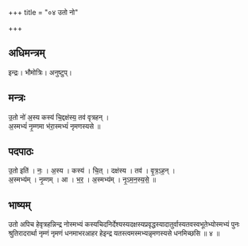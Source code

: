 +++
title = "०४ उतो नो"

+++
## अधिमन्त्रम्
इन्द्रः। भौमोत्रिः। अनुष्टुप्।

## मन्त्रः
उ॒तो नो॑ अ॒स्य कस्य॑ चि॒द्दक्ष॑स्य॒ तव॑ वृत्रहन् ।  
अ॒स्मभ्यं॑ नृ॒म्णमा भ॑रा॒स्मभ्यं॑ नृमणस्यसे ॥

## पदपाठः
उ॒तो इति॑ । नः॒ । अ॒स्य । कस्य॑ । चि॒त् । दक्ष॑स्य । तव॑ । वृ॒त्र॒ऽह॒न् ।  
अ॒स्मभ्य॑म् । नृ॒म्णम् । आ । भ॒र॒ । अ॒स्मभ्य॑म् । नृ॒ऽम॒न॒स्य॒से॒ ॥

## भाष्यम्
उतो अपिच हेवृत्रहन्निन्द्र नोस्मभ्यं कस्यचिदनिर्देश्यस्यदक्षस्यप्रवृद्धस्यादातुर्वास्यतवस्वभूतेभ्योस्मभ्यं पुनः श्रुतिरादरार्था नृम्णं नृमणं धनमाभरआहर हेइन्द्र यतस्त्वमस्मभ्यन्नृमणस्यसे धनमिच्छसि ॥ ४ ॥